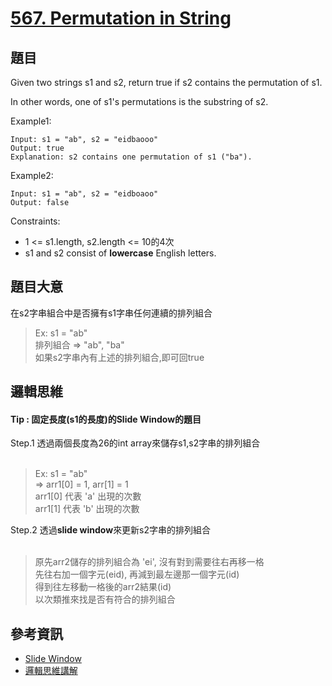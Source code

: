 # [567. Permutation in String](https://leetcode.com/problems/permutation-in-string/)

## 題目
Given two strings s1 and s2, return true if s2 contains the permutation of s1.

In other words, one of s1's permutations is the substring of s2.

Example1:
```
Input: s1 = "ab", s2 = "eidbaooo"
Output: true
Explanation: s2 contains one permutation of s1 ("ba").
```

Example2:
```
Input: s1 = "ab", s2 = "eidboaoo"
Output: false
```

Constraints:
* 1 <= s1.length, s2.length <= 10的4次
* s1 and s2 consist of <b>lowercase</b> English letters.

## 題目大意
在s2字串組合中是否擁有s1字串任何連續的排列組合 </br>
> Ex: s1 = "ab"</br>
排列組合 => "ab", "ba"</br>
> 如果s2字串內有上述的排列組合,即可回true

## 邏輯思維
#### Tip : 固定長度(s1的長度)的Slide Window的題目
Step.1 透過兩個長度為26的int array來儲存s1,s2字串的排列組合 </br></br>
> Ex: s1 = "ab"</br>
=> arr1[0] = 1, arr[1] = 1 </br>
arr1[0] 代表 'a' 出現的次數 </br>
arr1[1] 代表 'b' 出現的次數
>

Step.2 透過<b>slide window</b>來更新s2字串的排列組合 </br></br>
> 原先arr2儲存的排列組合為 'ei', 沒有對到需要往右再移一格 </br>
先往右加一個字元(eid), 再減到最左邊那一個字元(id)<br> 
得到往左移動一格後的arr2結果(id)<br>
以次類推來找是否有符合的排列組合
>

## 參考資訊
* [Slide Window](https://www.zhihu.com/question/314669016/answer/620247024)
* [邏輯思維講解](https://www.youtube.com/watch?v=wpq03MmEHIM)